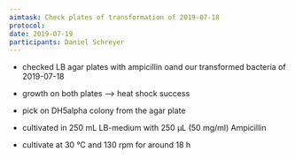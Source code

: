 ```yaml
---
aimtask: Check plates of transformation of 2019-07-18
protocol: 
date: 2019-07-19
participants: Daniel Schreyer
---
```


* checked LB agar plates with ampicillin oand our transformed bacteria of 2019-07-18
* growth on both plates --> heat shock success

* pick on DH5alpha colony from the agar plate
* cultivated in 250 mL LB-medium with 250 µL (50 mg/ml) Ampicillin
* cultivate at 30 °C and 130 rpm for around 18 h 